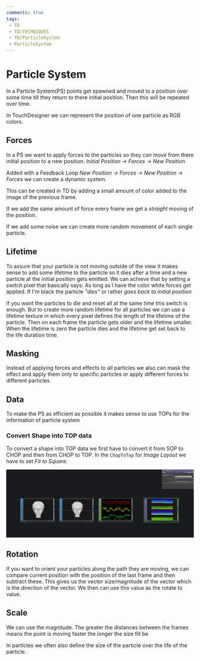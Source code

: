 ```yaml
---
comments: true
tags:
 - TD
 - TD/TECHNIQUES
 - TD/ParticleSystem
 - ParticleSystem
---
```

# Particle System

In a Particle System(PS) points get spawned and moved to a position over some time till they return to there initial position.
Then this will be repeated over time.

In TouchDesigner we can represent the position of one particle as RGB colors.

## Forces
In a PS we want to apply forces to the particles so they can move from there initial position to a new position.
*Initial Position -> Forces -> New Position*

Added with a Feedback Loop *New Position -> Forces -> New Position -> Forces* we can create a dynamic system.

This can be created in TD by adding a small amount of color added to the image of the previous frame.

If we add the same amount of force every frame we get a *straight* moving of the position. 

If we add some noise we can create more random movement of each single particle.

## Lifetime
To assure that your particle is not moving outside of the view it makes sense to add some lifetime to the particle so it dies after a time and a new particle at the initial position gets emitted.
We can achieve that by setting a *switch* pixel that basically says: As long as I have the color white forces get applied. If I'm black the particle *"dies"* or rather *goes back to initial position*

If you want the particles to die and reset all at the same time this switch is enough. But to create more random lifetime for all particles we can use a lifetime texture in which every pixel defines the length of the lifetime of the particle.
Then on each frame the particle gets older and the lifetime smaller. When the lifetime is zero the particle dies and the lifetime get set back to the life duration time.


## Masking
Instead of applying forces and effects to all particles we also can mask the effect and apply them only to specific particles or apply different forces to different particles.


## Data
To make the PS as efficient as possible it makes sense to use TOPs for the information of particle system


### Convert Shape into TOP data
To convert a shape into TOP data we first have to convert it from SOP to CHOP and then from CHOP to TOP. In the `ChopToTop` for *Image Layout* we have to set *Fit to Square*.

![Sop to Top](./img/SOPtoTOP.png)


## Rotation
If you want to orient your particles along the path they are moving, we can compare current position with the position of the last frame and then subtract these. This gives us the vector size/magnitude of the vector which is the direction of the vector. We then can use this value as the rotate to value.

## Scale
We can use the magnitude. The greater the distances between the frames means the point is moving faster the longer the size fill be

In particles we often also define the size of the particle over the life of the particle.